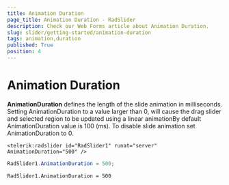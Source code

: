 ```yaml
---
title: Animation Duration
page_title: Animation Duration - RadSlider
description: Check our Web Forms article about Animation Duration.
slug: slider/getting-started/animation-duration
tags: animation,duration
published: True
position: 4
---
```


# Animation Duration

**AnimationDuration** defines the length of the slide animation in milliseconds. Setting AnimationDuration to a value larger than 0, will cause the drag slider and selected region to be updated using a linear animationBy default AnimationDuration value is 100 (ms). To disable slide animation set AnimationDuration to 0.

````ASP.NET
<telerik:radslider id="RadSlider1" runat="server" AnimationDuration="500" />
````

````C#
RadSlider1.AnimationDuration = 500;
````
````VB
RadSlider1.AnimationDuration = 500
````

